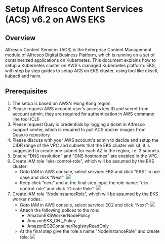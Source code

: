 # Setup Alfresco Content Services (ACS) v6.2 on AWS EKS

## Overview
Alfresco Content Services (ACS) is the Enterprise Content Management module of Alfresco Digital Business Platform, which is running on a set of containerized applications on Kubernetes. This document explains how to setup a Kubernetes cluster on AWS's managed Kubernetes platform: EKS, with step by step guides to setup ACS on EKS cluster, using tool like eksctl, kubectl and helm.

## Prerequisites
1. The setup is based on AWS's Hong Kong region.
2. Please request AWS account user's access key ID and secret from account admin, they are required for authentication in AWS command line tool (CLI)
3. Please request Quay.io credentials by logging a ticket in Alfresco support center, which is required to pull ACS docker images from Quay.io repository.
4. Please discuss with your AWS account's admin to decide and setup the CIDR range of the VPC and subnets that the EKS cluster will sit, it is suggested to create one subnet for each AZ in the region, i.e. 3 subnets.
5. Ensure "DNS resolution"  and "DNS hostnames" are enabled in the VPC.
6. Create IAM role "eks-control-role", which will be assumed by the EKS cluster:
   - Goto IAM in AWS console, select service: EKS and click “EKS” in use case and click “Next”: ![](https://raw.githubusercontent.com/peterone928/alfresco-eks/master/images/eks-control-role.png)
   - Keep click “next” and at the final step input the role name: “eks-control-role” and click “Create Role”: ![](https://raw.githubusercontent.com/peterone928/alfresco-eks/master/images/eks-control-role-2.png)
7. Create IAM role “NodeInstanceRole”, which will be assumed by the EKS worker nodes:
   - Goto IAM in AWS console, select service: EC2 and click “Next”: ![](https://raw.githubusercontent.com/peterone928/alfresco-eks/master/images/nodeinstancerole.png)
   - Attach the following polices to the role:
     - AmazonEKSWorkerNodePolicy
     - AmazonEKS_CNI_Policy
     - AmazonEC2ContainerRegistryReadOnly
   - At the final step give the role a name “NodeInstanceRole” and create role: ![](https://raw.githubusercontent.com/peterone928/alfresco-eks/master/images/nodeinstancerole2.png)

